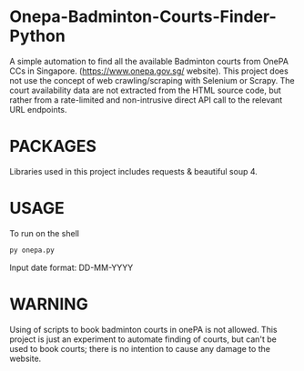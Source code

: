 # Onepa-Badminton-Courts-Finder-Python
A simple automation to find all the available Badminton courts from OnePA CCs in Singapore. (https://www.onepa.gov.sg/ website).
This project does not use the concept of web crawling/scraping with Selenium or Scrapy. The court availability data are not extracted from the HTML source code, but rather from a rate-limited and non-intrusive direct API call to the relevant URL endpoints. 

# PACKAGES
Libraries used in this project includes requests & beautiful soup 4.

# USAGE

To run on the shell

```sh
py onepa.py
```

Input date format: DD-MM-YYYY


# WARNING
Using of scripts to book badminton courts in onePA is not allowed. This project is just an experiment to automate finding of courts, but can't be used to book courts; there is no intention to cause any damage to the website. 
